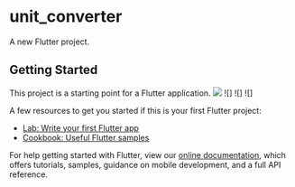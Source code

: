 # unit_converter

A new Flutter project.

## Getting Started

This project is a starting point for a Flutter application.
![](https://user-images.githubusercontent.com/43435727/61730530-30afb800-ad97-11e9-8d38-68cdcbf695ee.png)
![]
![]
![]

A few resources to get you started if this is your first Flutter project:

- [Lab: Write your first Flutter app](https://flutter.dev/docs/get-started/codelab)
- [Cookbook: Useful Flutter samples](https://flutter.dev/docs/cookbook)

For help getting started with Flutter, view our 
[online documentation](https://flutter.dev/docs), which offers tutorials, 
samples, guidance on mobile development, and a full API reference.
